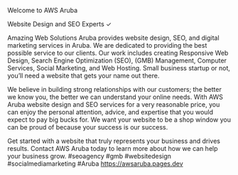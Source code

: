 Welcome to AWS Aruba

Website Design and SEO Experts ✓

Amazing Web Solutions Aruba provides website design, SEO, and digital marketing services in Aruba. We are dedicated to providing the best possible service to our clients. Our work includes creating Responsive Web Design, Search Engine Optimization (SEO), (GMB) Management, Computer Services, Social Marketing, and Web Hosting. Small business startup or not, you’ll need a website that gets your name out there.

We believe in building strong relationships with our customers; the better we know you, the better we can understand your online needs. With AWS Aruba website design and SEO services for a very reasonable price, you can enjoy the personal attention, advice, and expertise that you would expect to pay big bucks for. We want your website to be a shop window you can be proud of because your success is our success.

Get started with a website that truly represents your business and drives results. Contact AWS Aruba today to learn more about how we can help your business grow.
#seoagency #gmb #websitedesign #socialmediamarketing #Aruba https://awsaruba.pages.dev
